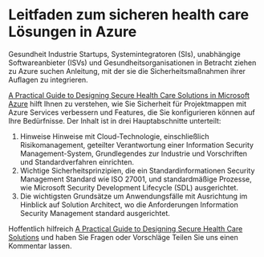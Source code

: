 <properties
   pageTitle="Leitfaden zum sicheren health care Lösungen in Azure | Microsoft Azure"
   description=" Dieser Artikel hilft wie verbessern Sie Sicherheit für Gesundheitswesen Projektmappen mithilfe der Azure-Dienste und Features, die Sie konfigurieren. "
   services="security"
   documentationCenter="na"
   authors="TomShinder"
   manager="MBaldwin"
   editor="TomSh"/>

<tags
   ms.service="security"
   ms.devlang="na"
   ms.topic="article"
   ms.tgt_pltfrm="na"
   ms.workload="na"
   ms.date="09/06/2016"
   ms.author="terrylan"/>

# <a name="a-practical-guide-to-designing-secure-health-care-solutions-in-azure"></a>Leitfaden zum sicheren health care Lösungen in Azure

Gesundheit Industrie Startups, Systemintegratoren (SIs), unabhängige Softwareanbieter (ISVs) und Gesundheitsorganisationen in Betracht ziehen zu Azure suchen Anleitung, mit der sie die Sicherheitsmaßnahmen ihrer Auflagen zu integrieren.

[A Practical Guide to Designing Secure Health Care Solutions in Microsoft Azure](https://aka.ms/azureindustrysecurity) hilft Ihnen zu verstehen, wie Sie Sicherheit für Projektmappen mit Azure Services verbessern und Features, die Sie konfigurieren können auf Ihre Bedürfnisse.
Der Inhalt ist in drei Hauptabschnitte unterteilt:

1. Hinweise Hinweise mit Cloud-Technologie, einschließlich Risikomanagement, geteilter Verantwortung einer Information Security Management-System, Grundlegendes zur Industrie und Vorschriften und Standardverfahren einrichten.
2. Wichtige Sicherheitsprinzipien, die ein Standardinformationen Security Management Standard wie ISO 27001, und standardmäßige Prozesse, wie Microsoft Security Development Lifecycle (SDL) ausgerichtet.
3. Die wichtigsten Grundsätze um Anwendungsfälle mit Ausrichtung im Hinblick auf Solution Architect, wo die Anforderungen Information Security Management standard ausgerichtet.

Hoffentlich hilfreich [A Practical Guide to Designing Secure Health Care Solutions](https://aka.ms/azureindustrysecurity) und haben Sie Fragen oder Vorschläge Teilen Sie uns einen Kommentar lassen.
